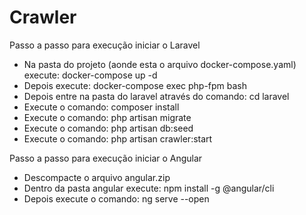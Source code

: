 ﻿# Crawler

Passo a passo para execução iniciar o Laravel
- Na pasta do projeto (aonde esta o arquivo docker-compose.yaml) execute: docker-compose up -d
- Depois execute: docker-compose exec php-fpm bash
- Depois entre na pasta do laravel através do comando: cd laravel
- Execute o comando: composer install
- Execute o comando: php artisan migrate
- Execute o comando: php artisan db:seed
- Execute o comando: php artisan crawler:start

Passo a passo para execução iniciar o Angular
- Descompacte o arquivo angular.zip
- Dentro da pasta angular execute: npm install -g @angular/cli
- Depois execute o comando: ng serve --open

	

